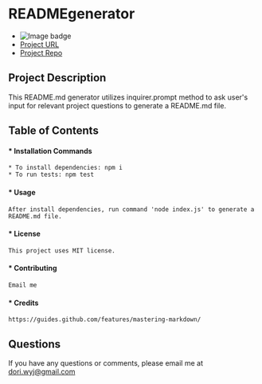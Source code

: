 
# **READMEgenerator**

  * ![Image badge]("https://raster.shields.io/badge/license-MIT-green.png)
  * [Project URL](https://github.com/doriwang/READMEgenerator/blob/master/README.md)
  * [Project Repo](https://github.com/doriwang/READMEgenerator)

## **Project Description**

  This README.md generator utilizes inquirer.prompt method to ask user's input for relevant project questions to generate a README.md file.

## **Table of Contents**
#### * Installation Commands
    * To install dependencies: npm i
    * To run tests: npm test
    
#### * Usage
    After install dependencies, run command 'node index.js' to generate a README.md file.

#### * License
    This project uses MIT license.

#### * Contributing
    Email me

#### * Credits
    https://guides.github.com/features/mastering-markdown/

## Questions
  If you have any questions or comments, please email me at dori.wyj@gmail.com
